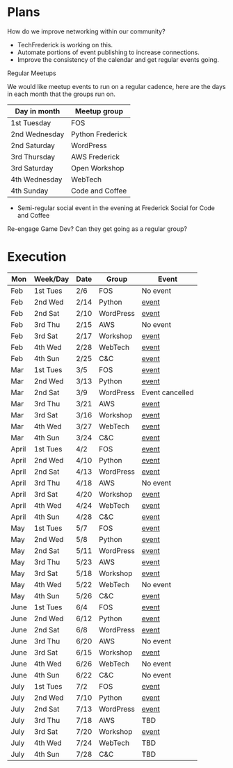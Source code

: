 # Plans

How do we improve networking within our community?

* TechFrederick is working on this.
* Automate portions of event publishing to increase connections.
* Improve the consistency of the calendar and get regular events going.

Regular Meetups

We would like meetup events to run on a regular cadence,
here are the days in each month that the groups run on.

| Day in month | Meetup group |
| ---- | ---- |
| 1st Tuesday | FOS |
| 2nd Wednesday | Python Frederick |
| 2nd Saturday | WordPress |
| 3rd Thursday | AWS Frederick |
| 3rd Saturday | Open Workshop |
| 4th Wednesday | WebTech |
| 4th Sunday | Code and Coffee |

* Semi-regular social event in the evening at Frederick Social for Code and Coffee

Re-engage Game Dev? Can they get going as a regular group?

# Execution

| Mon | Week/Day  | Date | Group | Event |
| ---- | ---- | ---- | ---- | ---- |
| Feb | 1st Tues | 2/6 | FOS | No event |
| Feb | 2nd Wed | 2/14 | Python | [event](https://www.meetup.com/python-frederick/events/298531232/) |
| Feb | 2nd Sat | 2/10 | WordPress | [event](https://www.meetup.com/wordpress-frederick/events/298243014/) |
| Feb | 3rd Thu | 2/15 | AWS | No event |
| Feb | 3rd Sat | 2/17 | Workshop | [event](https://www.meetup.com/python-frederick/events/298841176/) |
| Feb | 4th Wed | 2/28 | WebTech | [event](https://www.meetup.com/fredwebtech/events/299241180/) |
| Feb | 4th Sun | 2/25 | C&C | [event](https://www.meetup.com/frederick-code-and-coffee/events/299259197/) |
| Mar | 1st Tues | 3/5 | FOS | [event](https://www.meetup.com/frederickopensource/events/299259520/) |
| Mar | 2nd Wed | 3/13 | Python | [event](https://www.meetup.com/python-frederick/events/298531432/) |
| Mar | 2nd Sat | 3/9 | WordPress | Event cancelled |
| Mar | 3rd Thu | 3/21 | AWS | [event](https://www.meetup.com/awsfrederick/events/299696348/) |
| Mar | 3rd Sat | 3/16 | Workshop | [event](https://www.meetup.com/python-frederick/events/298841176/) |
| Mar | 4th Wed | 3/27 | WebTech | [event](https://www.meetup.com/fredwebtech/events/299999360/) |
| Mar | 4th Sun | 3/24 | C&C | [event](https://www.meetup.com/frederick-code-and-coffee/events/299259228/) |
| April | 1st Tues | 4/2 | FOS | [event](https://www.meetup.com/frederickopensource/events/299259520/) |
| April | 2nd Wed | 4/10 | Python | [event](https://www.meetup.com/python-frederick/events/298531455/) |
| April | 2nd Sat | 4/13 | WordPress | [event](https://www.meetup.com/wordpress-frederick/events/dkhzgtygcgbrb/) |
| April | 3rd Thu | 4/18 | AWS | No event |
| April | 3rd Sat | 4/20 | Workshop | [event](https://www.meetup.com/python-frederick/events/dzjrjtygcgbbc/) |
| April | 4th Wed | 4/24 | WebTech | [event](https://www.meetup.com/fredwebtech/events/300357609/) |
| April | 4th Sun | 4/28 | C&C | [event](https://www.meetup.com/frederick-code-and-coffee/events/299694307/) |
| May   | 1st Tues | 5/7  | FOS       | [event](https://www.meetup.com/frederickopensource/events/300536434/)               |
| May   | 2nd Wed  | 5/8  | Python    | [event](https://www.meetup.com/python-frederick/events/300342725/)                  |
| May   | 2nd Sat  | 5/11 | WordPress | [event](https://www.meetup.com/wordpress-frederick/events/dkhzgtygchbpb/)           |
| May   | 3rd Thu  | 5/23 | AWS       | [event](https://www.meetup.com/awsfrederick/events/300825933/)                      |
| May   | 3rd Sat  | 5/18 | Workshop  | [event](https://www.meetup.com/python-frederick/events/300498596/)                  |
| May   | 4th Wed  | 5/22 | WebTech   | No event                                                                            |
| May   | 4th Sun  | 5/26 | C&C       | [event](https://www.meetup.com/frederick-code-and-coffee/events/300699504/)         |
| June  | 1st Tues | 6/4  | FOS       | [event](https://www.meetup.com/frederickopensource/events/301100189/)               |
| June  | 2nd Wed  | 6/12 | Python    | [event](https://www.meetup.com/python-frederick/events/298531530/)                  |
| June  | 2nd Sat  | 6/8  | WordPress | [event](https://www.meetup.com/wordpress-frederick/events/301117016/)               |
| June  | 3rd Thu  | 6/20 | AWS       | No event                                                                            |
| June  | 3rd Sat  | 6/15 | Workshop  | [event](https://www.meetup.com/python-frederick/events/rvllltygcjbtb/)              |
| June  | 4th Wed  | 6/26 | WebTech   | No event                                                                            |
| June  | 4th Sun  | 6/22 | C&C       | No event                                                                            |
| July  | 1st Tues | 7/2  | FOS       | [event](https://www.meetup.com/frederickopensource/events/301741800/)               |
| July  | 2nd Wed  | 7/10 | Python    | [event](https://www.meetup.com/python-frederick/events/301887500/)                  |
| July  | 2nd Sat  | 7/13 | WordPress | [event](https://www.meetup.com/wordpress-frederick/events/dkhzgtygckbrb/)           |
| July  | 3rd Thu  | 7/18 | AWS       | TBD                                                                                 |
| July  | 3rd Sat  | 7/20 | Workshop  | [event](https://www.meetup.com/python-frederick/events/301260619/)                  |
| July  | 4th Wed  | 7/24 | WebTech   | TBD                                                                                 |
| July  | 4th Sun  | 7/28 | C&C       | TBD                                                                                 |
